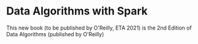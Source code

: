 # Data Algorithms with Spark

This new book (to be published by O'Reilly, ETA 2021) is the 2nd Edition of Data Algorithms (published by O'Reilly)
